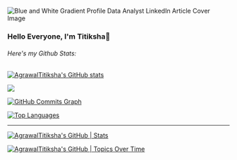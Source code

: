 ![Blue and White Gradient Profile Data Analyst LinkedIn Article Cover Image](https://github.com/AgrawalTitiksha/AgrawalTitiksha/assets/117917014/a003c954-4092-4875-95ad-78cf3414309d)

### Hello Everyone, I'm Titiksha👋
<!--
**AgrawalTitiksha/AgrawalTitiksha** is a ✨ _special_ ✨ repository because its `README.md` (this file) appears on your GitHub profile.

Here are some ideas to get you started:

- 🔭 I’m currently working on ...
- 🌱 I’m currently learning ...
- 👯 I’m looking to collaborate on ...
- 🤔 I’m looking for help with ...
- 💬 Ask me about ...
- 📫 How to reach me: ...
- 😄 Pronouns: ...
- ⚡ Fun fact: ...
-->

###### Here's my Github Stats:
<a href="http://www.github.com/AgrawalTitiksha"><img src="https://github-readme-stats.vercel.app/api username=AgrawalTitiksha&show_icons=true&hide=stars,&count_private=true&title_color=0891b2&text_color=ffffff&icon_color=0891b2&bg_color=000000&hide_border=true&show_icons=true" alt="AgrawalTitiksha's GitHub stats" /></a>

<a href="http://www.github.com/AgrawalTitiksha"><img src="https://github-readme-streak-stats.herokuapp.com/?user=AgrawalTitiksha&stroke=ffffff&background=000000&ring=0891b2&fire=0891b2&currStreakNum=ffffff&currStreakLabel=0891b2&sideNums=ffffff&sideLabels=ffffff&dates=ffffff&hide_border=true" /></a>

<a href="http://www.github.com/AgrawalTitiksha"><img src="https://github-readme-activity-graph.cyclic.app/graph?username=AgrawalTitiksha&bg_color=000000&color=ffffff&line=0891b2&point=ffffff&area_color=000000&area=true&hide_border=true&custom_title=GitHub%20Commits%20Graph" alt="GitHub Commits Graph" /></a>

<a href="https://github.com/AgrawalTitiksha" align="left"><img src="https://github-readme-stats.vercel.app/api/top-langs/?username=AgrawalTitiksha&langs_count=10&title_color=0891b2&text_color=ffffff&icon_color=0891b2&bg_color=000000&hide_border=true&locale=en&custom_title=Top%20%Languages" alt="Top Languages" /></a>

--------------------

[![AgrawalTitiksha's GitHub | Stats](https://stats.quine.sh/AgrawalTitiksha/github?theme=dark)](https://quine.sh?utm_source=widgets&utm_campaign=AgrawalTitiksha)

[![AgrawalTitiksha's GitHub | Topics Over Time](https://stats.quine.sh/AgrawalTitiksha/topics-over-time?theme=dark)](https://quine.sh?utm_source=widgets&utm_campaign=AgrawalTitiksha)
